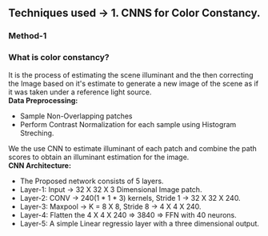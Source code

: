 ## Techniques used -> 1. CNNS for Color Constancy.

### Method-1
### What is color constancy?
It is the process of estimating the scene illuminant and the then correcting the Image based on it's 
estimate to generate a new image of the scene as if it was taken under a reference light source.
<br>
**Data Preprocessing:**
* Sample Non-Overlapping patches
* Perform Contrast Normalization for each sample using Histogram Streching.

We the use CNN to estimate illuminant of each patch and combine the path scores to obtain an illuminant estimation for the image.
<br>
**CNN Architecture:**
* The Proposed network consists of 5 layers.
* Layer-1: Input   -> 32 X 32 X 3 Dimensional Image patch.
* Layer-2: CONV    -> 240(1 * 1 * 3) kernels, Stride 1 -> 32 X 32 X 240.
* Layer-3: Maxpool -> K = 8 X 8, Stride 8 -> 4 X 4 X 240.
* Layer-4: Flatten the 4 X 4 X 240 => 3840 => FFN with 40 neurons.
* Layer-5: A simple Linear regressio layer with a three dimensional output.
<br>

